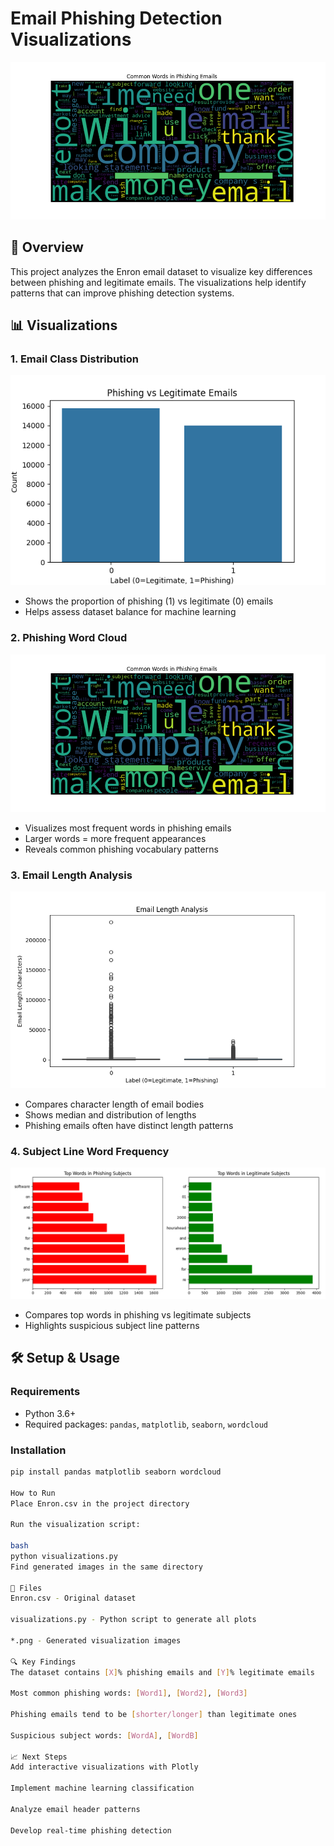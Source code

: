 # Email Phishing Detection Visualizations

![Project Banner](phishing_wordcloud.png)

## 📌 Overview
This project analyzes the Enron email dataset to visualize key differences between phishing and legitimate emails. The visualizations help identify patterns that can improve phishing detection systems.

## 📊 Visualizations

### 1. Email Class Distribution
![Class Distribution](class_distribution.png)
- Shows the proportion of phishing (1) vs legitimate (0) emails
- Helps assess dataset balance for machine learning

### 2. Phishing Word Cloud
![Word Cloud](phishing_wordcloud.png)
- Visualizes most frequent words in phishing emails
- Larger words = more frequent appearances
- Reveals common phishing vocabulary patterns

### 3. Email Length Analysis
![Length Analysis](email_length_analysis.png)
- Compares character length of email bodies
- Shows median and distribution of lengths
- Phishing emails often have distinct length patterns

### 4. Subject Line Word Frequency
![Subject Analysis](subject_word_analysis.png)
- Compares top words in phishing vs legitimate subjects
- Highlights suspicious subject line patterns

## 🛠️ Setup & Usage

### Requirements
- Python 3.6+
- Required packages: `pandas`, `matplotlib`, `seaborn`, `wordcloud`

### Installation
```bash
pip install pandas matplotlib seaborn wordcloud

How to Run
Place Enron.csv in the project directory

Run the visualization script:

bash
python visualizations.py
Find generated images in the same directory

📂 Files
Enron.csv - Original dataset

visualizations.py - Python script to generate all plots

*.png - Generated visualization images

🔍 Key Findings
The dataset contains [X]% phishing emails and [Y]% legitimate emails

Most common phishing words: [Word1], [Word2], [Word3]

Phishing emails tend to be [shorter/longer] than legitimate ones

Suspicious subject words: [WordA], [WordB]

📈 Next Steps
Add interactive visualizations with Plotly

Implement machine learning classification

Analyze email header patterns

Develop real-time phishing detection
